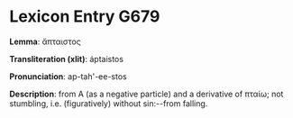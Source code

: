 # Lexicon Entry G679

**Lemma**: ἄπταιστος

**Transliteration (xlit)**: áptaistos

**Pronunciation**: ap-tah'-ee-stos

**Description**:
from Α (as a negative particle) and a derivative of πταίω; not stumbling, i.e. (figuratively) without sin:--from falling.

